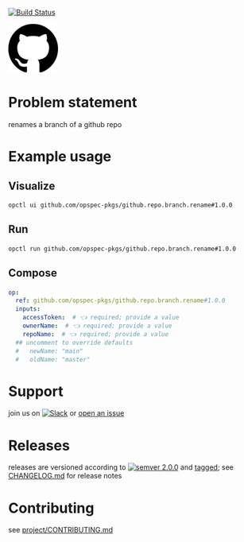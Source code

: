 [![Build Status](https://github.com/opspec-pkgs/github.repo.branch.rename/workflows/build/badge.svg?branch=master)](https://github.com/opspec-pkgs/github.repo.branch.rename/actions?query=workflow%3Abuild+branch%3Amaster)

<img src="icon.svg" alt="icon" height="100px">

# Problem statement

renames a branch of a github repo

# Example usage

## Visualize

```shell
opctl ui github.com/opspec-pkgs/github.repo.branch.rename#1.0.0
```

## Run

```
opctl run github.com/opspec-pkgs/github.repo.branch.rename#1.0.0
```

## Compose

```yaml
op:
  ref: github.com/opspec-pkgs/github.repo.branch.rename#1.0.0
  inputs:
    accessToken:  # 👈 required; provide a value
    ownerName:  # 👈 required; provide a value
    repoName:  # 👈 required; provide a value
  ## uncomment to override defaults
  #   newName: "main"
  #   oldName: "master"
```

# Support

join us on
[![Slack](https://img.shields.io/badge/slack-opctl-E01563.svg)](https://join.slack.com/t/opctl/shared_invite/zt-51zodvjn-Ul_UXfkhqYLWZPQTvNPp5w)
or
[open an issue](https://github.com/opspec-pkgs/github.repo.branch.rename/issues)

# Releases

releases are versioned according to
[![semver 2.0.0](https://img.shields.io/badge/semver-2.0.0-brightgreen.svg)](http://semver.org/spec/v2.0.0.html)
and [tagged](https://git-scm.com/book/en/v2/Git-Basics-Tagging); see
[CHANGELOG.md](CHANGELOG.md) for release notes

# Contributing

see
[project/CONTRIBUTING.md](https://github.com/opspec-pkgs/project/blob/master/CONTRIBUTING.md)
